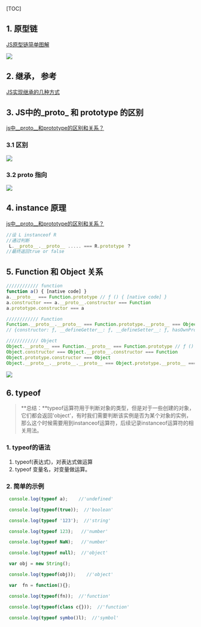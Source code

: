 [TOC]

## 1. 原型链

[JS原型链简单图解](https://www.cnblogs.com/libin-1/p/5820550.html)

![](../img/原型链.png)

## 2. 继承， 参考

[JS实现继承的几种方式](https://www.cnblogs.com/humin/p/4556820.html)

## 3. JS中的_proto_ 和 prototype 的区别

[js中__proto__和prototype的区别和关系？](<https://www.zhihu.com/question/34183746/answer/59043879>)

### 3.1 区别 ###

![](../img/prototype和__proto__的区别.png)

### 3.2 __proto__ 指向 ###

![](../img/__proto__指向.png)

## 4. instance 原理

[js中__proto__和prototype的区别和关系？](<https://www.zhihu.com/question/34183746/answer/59043879>)

```js
//设 L instanceof R 
//通过判断
 L.__proto__.__proto__ ..... === R.prototype ？
//最终返回true or false
```

## 5. Function 和 Object 关系 ##

```js
//////////// function
function a() { [native code] }
a.__proto__ === Function.prototype // ƒ () { [native code] }
a.constructor === a.__proto__.constructor === Function
a.prototype.constructor === a

//////////// Function
Function.__proto__.__proto__ === Function.prototype.__proto__ === Object.prototype
// {constructor: ƒ, __defineGetter__: ƒ, __defineSetter__: ƒ, hasOwnProperty: ƒ, __lookupGetter__: ƒ, …}

//////////// Object
Object.__proto__ === Function.__proto__ === Function.prototype // ƒ () { [native code] }
Object.constructor === Object.__proto__.constructor === Function
Object.prototype.constructor === Object
Object.__proto__.__proto__.__proto__ === Object.prototype.__proto__ === null 
```

![](../img/Function、Object关系.png)

## 6. typeof ##

> **总结：**typeof运算符用于判断对象的类型，但是对于一些创建的对象，它们都会返回'object'，有时我们需要判断该实例是否为某个对象的实例，那么这个时候需要用到instanceof运算符，后续记录instanceof运算符的相关用法。

### 1. typeof的语法 ###

1. typeof(表达式)，对表达式做运算
2. typeof 变量名，对变量做运算。

### 2. 简单的示例 ###

```js
 console.log(typeof a);    //'undefined'

 console.log(typeof(true));  //'boolean'

 console.log(typeof '123');  //'string'

 console.log(typeof 123);   //'number'

 console.log(typeof NaN);   //'number'

 console.log(typeof null);  //'object'    

 var obj = new String();

 console.log(typeof(obj));    //'object'

 var  fn = function(){};

 console.log(typeof(fn));  //'function'

 console.log(typeof(class c{}));  //'function'
 
 console.log(typeof symbo()l);  //'symbol'
```

